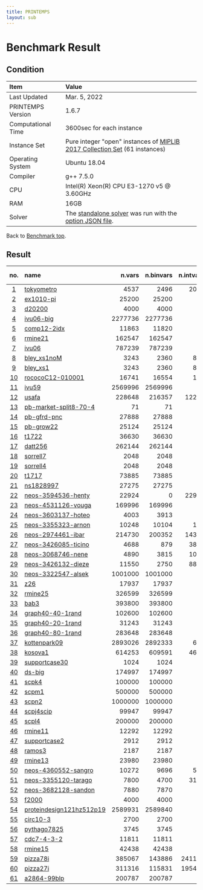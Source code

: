 ```yaml
---
title: PRINTEMPS
layout: sub
---
```


# Benchmark Result

## Condition
| Item               | Value                                                                                                                                              |
|:-------------------|:---------------------------------------------------------------------------------------------------------------------------------------------------|
| Last Updated       | Mar. 5, 2022                                                                                                                                       |
| PRINTEMPS Version  | 1.6.7                                                                                                                                              |
| Computational Time | 3600sec for each instance                                                                                                                          |
| Instance Set       | Pure integer "open" instances of [MIPLIB 2017 Collection Set](https://miplib.zib.de/tag_collection.html) (61 instances)                            |
| Operating System   | Ubuntu 18.04                                                                                                                                       |
| Compiler           | g++ 7.5.0                                                                                                                                          |
| CPU                | Intel(R) Xeon(R) CPU E3-1270 v5 @ 3.60GHz                                                                                                          |
| RAM                | 16GB                                                                                                                                               |
| Solver             | The [standalone solver](https://snowberryfield.github.io/printemps/#standalone-solver) was run with the [option JSON file](benchmark_option.json). |

Back to [Benchmark top](../../../).

## Result
|                        no.                         | name                                                                                             |  n.vars | n.binvars | n.intvars | n.contvars | n.constrs |         found feas.          |                        obj.(viol.) |          known best |
|:--------------------------------------------------:|:-------------------------------------------------------------------------------------------------|--------:|----------:|----------:|-----------:|----------:|:----------------------------:|-----------------------------------:|--------------------:|
|        [1](./detail/tokyometro/trend.html)         | [tokyometro](https://miplib.zib.de/instance_details_tokyometro.html)                             |    4537 |      2496 |      2041 |          0 |      7719 | <font color=green>Yes</font> |                             9852.9 |              8329.4 |
|         [2](./detail/ex1010-pi/trend.html)         | [ex1010-pi](https://miplib.zib.de/instance_details_ex1010-pi.html)                               |   25200 |     25200 |         0 |          0 |      1468 | <font color=green>Yes</font> |                              248.0 |               235.0 |
|          [3](./detail/d20200/trend.html)           | [d20200](https://miplib.zib.de/instance_details_d20200.html)                                     |    4000 |      4000 |         0 |          0 |      1502 | <font color=green>Yes</font> |                            12659.0 |             12240.0 |
|         [4](./detail/ivu06-big/trend.html)         | [ivu06-big](https://miplib.zib.de/instance_details_ivu06-big.html)                               | 2277736 |   2277736 |         0 |          0 |      1177 | <font color=green>Yes</font> |                         184.097668 |              140.74 |
|        [5](./detail/comp12-2idx/trend.html)        | [comp12-2idx](https://miplib.zib.de/instance_details_comp12-2idx.html)                           |   11863 |     11820 |        43 |          0 |     16803 | <font color=green>Yes</font> |                              398.0 |               291.0 |
|          [6](./detail/rmine21/trend.html)          | [rmine21](https://miplib.zib.de/instance_details_rmine21.html)                                   |  162547 |    162547 |         0 |          0 |   1441651 | <font color=green>Yes</font> |                       -1587.723927 | -10617.615401999996 |
|           [7](./detail/ivu06/trend.html)           | [ivu06](https://miplib.zib.de/instance_details_ivu06.html)                                       |  787239 |    787239 |         0 |          0 |      1177 | <font color=green>Yes</font> |                       191.00600066 |              142.86 |
|        [8](./detail/bley_xs1noM/trend.html)        | [bley_xs1noM](https://miplib.zib.de/instance_details_bley_xs1noM.html)                           |    3243 |      2360 |       883 |          0 |      3290 | <font color=green>Yes</font> |                         4112052.47 |          3874310.51 |
|         [9](./detail/bley_xs1/trend.html)          | [bley_xs1](https://miplib.zib.de/instance_details_bley_xs1.html)                                 |    3243 |      2360 |       883 |          0 |      3290 | <font color=green>Yes</font> |                         4234708.81 |          3940855.47 |
|     [10](./detail/rococoC12-010001/trend.html)     | [rococoC12-010001](https://miplib.zib.de/instance_details_rococoC12-010001.html)                 |   16741 |     16554 |       187 |          0 |      4636 | <font color=green>Yes</font> |                            40297.0 |             34270.0 |
|          [11](./detail/ivu59/trend.html)           | [ivu59](https://miplib.zib.de/instance_details_ivu59.html)                                       | 2569996 |   2569996 |         0 |          0 |      3436 | <font color=green>Yes</font> |                       3072.2915865 |               931.0 |
|          [12](./detail/usafa/trend.html)           | [usafa](https://miplib.zib.de/instance_details_usafa.html)                                       |  228648 |    216357 |     12291 |          0 |   1377561 |  <font color=gray>No</font>  |    <font color=red>(6565.0)</font> |      160.1671357657 |
|  [13](./detail/pb-market-split8-70-4/trend.html)   | [pb-market-split8-70-4](https://miplib.zib.de/instance_details_pb-market-split8-70-4.html)       |      71 |        71 |         0 |          0 |        17 |  <font color=gray>No</font>  |      <font color=red>(16.0)</font> |                None |
|       [14](./detail/pb-gfrd-pnc/trend.html)        | [pb-gfrd-pnc](https://miplib.zib.de/instance_details_pb-gfrd-pnc.html)                           |   27888 |     27888 |         0 |          0 |       874 |  <font color=gray>No</font>  |    <font color=red>(7282.0)</font> |              8890.0 |
|        [15](./detail/pb-grow22/trend.html)         | [pb-grow22](https://miplib.zib.de/instance_details_pb-grow22.html)                               |   25124 |     25124 |         0 |          0 |      1320 | <font color=green>Yes</font> |                                0.0 |           -372049.0 |
|          [16](./detail/t1722/trend.html)           | [t1722](https://miplib.zib.de/instance_details_t1722.html)                                       |   36630 |     36630 |         0 |          0 |       338 | <font color=green>Yes</font> |                           115283.0 |            109137.0 |
|         [17](./detail/datt256/trend.html)          | [datt256](https://miplib.zib.de/instance_details_datt256.html)                                   |  262144 |    262144 |         0 |          0 |     11077 |  <font color=gray>No</font>  |      <font color=red>(90.0)</font> |                None |
|         [18](./detail/sorrell7/trend.html)         | [sorrell7](https://miplib.zib.de/instance_details_sorrell7.html)                                 |    2048 |      2048 |         0 |          0 |     78848 | <font color=green>Yes</font> |                             -189.0 |              -196.0 |
|         [19](./detail/sorrell4/trend.html)         | [sorrell4](https://miplib.zib.de/instance_details_sorrell4.html)                                 |    2048 |      2048 |         0 |          0 |    504451 | <font color=green>Yes</font> |                              -23.0 |               -24.0 |
|          [20](./detail/t1717/trend.html)           | [t1717](https://miplib.zib.de/instance_details_t1717.html)                                       |   73885 |     73885 |         0 |          0 |       551 | <font color=green>Yes</font> |                           190256.0 |            158260.0 |
|        [21](./detail/ns1828997/trend.html)         | [ns1828997](https://miplib.zib.de/instance_details_ns1828997.html)                               |   27275 |     27275 |         0 |          0 |     81725 | <font color=green>Yes</font> |                               26.0 |                 9.0 |
|    [22](./detail/neos-3594536-henty/trend.html)    | [neos-3594536-henty](https://miplib.zib.de/instance_details_neos-3594536-henty.html)             |   22924 |         0 |     22924 |          0 |     21280 |  <font color=gray>No</font>  |      <font color=red>(18.0)</font> |            401382.0 |
|    [23](./detail/neos-4531126-vouga/trend.html)    | [neos-4531126-vouga](https://miplib.zib.de/instance_details_neos-4531126-vouga.html)             |  169996 |    169996 |         0 |          0 |      7694 |  <font color=gray>No</font>  |       <font color=red>(7.0)</font> |      525053.6089188 |
|    [24](./detail/neos-3603137-hoteo/trend.html)    | [neos-3603137-hoteo](https://miplib.zib.de/instance_details_neos-3603137-hoteo.html)             |    4003 |      3913 |        90 |          0 |     10510 |  <font color=gray>No</font>  |      <font color=red>(18.0)</font> |                None |
|    [25](./detail/neos-3355323-arnon/trend.html)    | [neos-3355323-arnon](https://miplib.zib.de/instance_details_neos-3355323-arnon.html)             |   10248 |     10104 |       144 |          0 |     21216 |  <font color=gray>No</font>  |      <font color=red>(31.0)</font> |                None |
|    [26](./detail/neos-2974461-ibar/trend.html)     | [neos-2974461-ibar](https://miplib.zib.de/instance_details_neos-2974461-ibar.html)               |  214730 |    200352 |     14378 |          0 |    214107 | <font color=green>Yes</font> |                        637327600.0 |       468906174.771 |
|   [27](./detail/neos-3426085-ticino/trend.html)    | [neos-3426085-ticino](https://miplib.zib.de/instance_details_neos-3426085-ticino.html)           |    4688 |       879 |      3809 |          0 |       308 | <font color=green>Yes</font> |                              229.0 |               225.0 |
|    [28](./detail/neos-3068746-nene/trend.html)     | [neos-3068746-nene](https://miplib.zib.de/instance_details_neos-3068746-nene.html)               |    4890 |      3815 |      1075 |          0 |      4664 | <font color=green>Yes</font> |                       70006275.375 |      61910283.68795 |
|    [29](./detail/neos-3426132-dieze/trend.html)    | [neos-3426132-dieze](https://miplib.zib.de/instance_details_neos-3426132-dieze.html)             |   11550 |      2750 |      8800 |          0 |       570 | <font color=green>Yes</font> |                              421.0 |               407.0 |
|    [30](./detail/neos-3322547-alsek/trend.html)    | [neos-3322547-alsek](https://miplib.zib.de/instance_details_neos-3322547-alsek.html)             | 1001000 |   1001000 |         0 |          0 |      2000 | <font color=gray>N/A</font>  |        <font color=gray>N/A</font> |               400.0 |
|           [31](./detail/z26/trend.html)            | [z26](https://miplib.zib.de/instance_details_z26.html)                                           |   17937 |     17937 |         0 |          0 |    850513 | <font color=green>Yes</font> |                            -1098.0 |             -1192.0 |
|         [32](./detail/rmine25/trend.html)          | [rmine25](https://miplib.zib.de/instance_details_rmine25.html)                                   |  326599 |    326599 |         0 |          0 |   2953849 | <font color=green>Yes</font> |                        -959.139279 |  -15536.55450900004 |
|           [33](./detail/bab3/trend.html)           | [bab3](https://miplib.zib.de/instance_details_bab3.html)                                         |  393800 |    393800 |         0 |          0 |     23069 |  <font color=gray>No</font>  |      <font color=red>(69.0)</font> |        -656214.9542 |
|     [34](./detail/graph40-40-1rand/trend.html)     | [graph40-40-1rand](https://miplib.zib.de/instance_details_graph40-40-1rand.html)                 |  102600 |    102600 |         0 |          0 |    360900 | <font color=green>Yes</font> |                               -9.0 |                -9.0 |
|     [35](./detail/graph40-20-1rand/trend.html)     | [graph40-20-1rand](https://miplib.zib.de/instance_details_graph40-20-1rand.html)                 |   31243 |     31243 |         0 |          0 |     99067 | <font color=green>Yes</font> |                              -12.0 |               -15.0 |
|     [36](./detail/graph40-80-1rand/trend.html)     | [graph40-80-1rand](https://miplib.zib.de/instance_details_graph40-80-1rand.html)                 |  283648 |    283648 |         0 |          0 |   1050112 | <font color=green>Yes</font> |                               -6.0 |                -7.0 |
|       [37](./detail/kottenpark09/trend.html)       | [kottenpark09](https://miplib.zib.de/instance_details_kottenpark09.html)                         | 2893026 |   2892333 |       693 |          0 |    325547 |  <font color=gray>No</font>  |    <font color=red>(5340.0)</font> |              1715.0 |
|         [38](./detail/kosova1/trend.html)          | [kosova1](https://miplib.zib.de/instance_details_kosova1.html)                                   |  614253 |    609591 |      4662 |          0 |    304931 |  <font color=gray>No</font>  |    <font color=red>(3582.0)</font> |               293.0 |
|      [39](./detail/supportcase30/trend.html)       | [supportcase30](https://miplib.zib.de/instance_details_supportcase30.html)                       |    1024 |      1024 |         0 |          0 |      1028 |  <font color=gray>No</font>  |       <font color=red>(6.0)</font> |                None |
|          [40](./detail/ds-big/trend.html)          | [ds-big](https://miplib.zib.de/instance_details_ds-big.html)                                     |  174997 |    174997 |         0 |          0 |      1042 | <font color=green>Yes</font> |                        1388.587585 |    195.498997075249 |
|          [41](./detail/scpk4/trend.html)           | [scpk4](https://miplib.zib.de/instance_details_scpk4.html)                                       |  100000 |    100000 |         0 |          0 |      2000 | <font color=green>Yes</font> |                              324.0 |               321.0 |
|          [42](./detail/scpm1/trend.html)           | [scpm1](https://miplib.zib.de/instance_details_scpm1.html)                                       |  500000 |    500000 |         0 |          0 |      5000 | <font color=green>Yes</font> |                              582.0 |               554.0 |
|          [43](./detail/scpn2/trend.html)           | [scpn2](https://miplib.zib.de/instance_details_scpn2.html)                                       | 1000000 |   1000000 |         0 |          0 |      5000 | <font color=green>Yes</font> |                              551.0 |               528.0 |
|        [44](./detail/scpj4scip/trend.html)         | [scpj4scip](https://miplib.zib.de/instance_details_scpj4scip.html)                               |   99947 |     99947 |         0 |          0 |      1000 | <font color=green>Yes</font> |                              130.0 |               129.0 |
|          [45](./detail/scpl4/trend.html)           | [scpl4](https://miplib.zib.de/instance_details_scpl4.html)                                       |  200000 |    200000 |         0 |          0 |      2000 | <font color=green>Yes</font> |                              270.0 |               263.0 |
|         [46](./detail/rmine11/trend.html)          | [rmine11](https://miplib.zib.de/instance_details_rmine11.html)                                   |   12292 |     12292 |         0 |          0 |     97389 | <font color=green>Yes</font> |                       -2473.898245 |        -2508.404144 |
|       [47](./detail/supportcase2/trend.html)       | [supportcase2](https://miplib.zib.de/instance_details_supportcase2.html)                         |    2912 |      2912 |         0 |          0 |    597385 |  <font color=gray>No</font>  |       <font color=red>(1.0)</font> |            109137.0 |
|          [48](./detail/ramos3/trend.html)          | [ramos3](https://miplib.zib.de/instance_details_ramos3.html)                                     |    2187 |      2187 |         0 |          0 |      2187 | <font color=green>Yes</font> |                              194.0 |               192.0 |
|         [49](./detail/rmine13/trend.html)          | [rmine13](https://miplib.zib.de/instance_details_rmine13.html)                                   |   23980 |     23980 |         0 |          0 |    197155 | <font color=green>Yes</font> |                       -3426.935772 | -3495.3706624382535 |
|   [50](./detail/neos-4360552-sangro/trend.html)    | [neos-4360552-sangro](https://miplib.zib.de/instance_details_neos-4360552-sangro.html)           |   10272 |      9696 |       576 |          0 |     46012 |  <font color=gray>No</font>  |       <font color=red>(8.0)</font> |                -7.0 |
|   [51](./detail/neos-3355120-tarago/trend.html)    | [neos-3355120-tarago](https://miplib.zib.de/instance_details_neos-3355120-tarago.html)           |    7800 |      4700 |      3100 |          0 |     86633 |  <font color=gray>No</font>  | <font color=red>(640979.39)</font> | -11115860.311503928 |
|   [52](./detail/neos-3682128-sandon/trend.html)    | [neos-3682128-sandon](https://miplib.zib.de/instance_details_neos-3682128-sandon.html)           |    7880 |      7870 |        10 |          0 |     14920 | <font color=green>Yes</font> |                         35006860.0 |          34666770.0 |
|          [53](./detail/f2000/trend.html)           | [f2000](https://miplib.zib.de/instance_details_f2000.html)                                       |    4000 |      4000 |         0 |          0 |     10500 |  <font color=gray>No</font>  |       <font color=red>(9.0)</font> |              1810.0 |
| [54](./detail/proteindesign121hz512p19/trend.html) | [proteindesign121hz512p19](https://miplib.zib.de/instance_details_proteindesign121hz512p19.html) | 2589931 |   2589840 |        91 |          0 |       301 | <font color=green>Yes</font> |                             3960.0 |              3382.0 |
|         [55](./detail/circ10-3/trend.html)         | [circ10-3](https://miplib.zib.de/instance_details_circ10-3.html)                                 |    2700 |      2700 |         0 |          0 |     42620 | <font color=green>Yes</font> |                              320.0 |               284.0 |
|       [56](./detail/pythago7825/trend.html)        | [pythago7825](https://miplib.zib.de/instance_details_pythago7825.html)                           |    3745 |      3745 |         0 |          0 |     14672 |  <font color=gray>No</font>  |      <font color=red>(14.0)</font> |                None |
|        [57](./detail/cdc7-4-3-2/trend.html)        | [cdc7-4-3-2](https://miplib.zib.de/instance_details_cdc7-4-3-2.html)                             |   11811 |     11811 |         0 |          0 |     14478 | <font color=green>Yes</font> |                             -288.0 |              -289.0 |
|         [58](./detail/rmine15/trend.html)          | [rmine15](https://miplib.zib.de/instance_details_rmine15.html)                                   |   42438 |     42438 |         0 |          0 |    358395 | <font color=green>Yes</font> |                       -3981.527946 |  -5018.819990999996 |
|         [59](./detail/pizza78i/trend.html)         | [pizza78i](https://miplib.zib.de/instance_details_pizza78i.html)                                 |  385067 |    143886 |    241181 |          0 |    443776 | <font color=gray>N/A</font>  |        <font color=gray>N/A</font> |            564039.0 |
|         [60](./detail/pizza27i/trend.html)         | [pizza27i](https://miplib.zib.de/instance_details_pizza27i.html)                                 |  311316 |    115831 |    195485 |          0 |    359835 | <font color=gray>N/A</font>  |        <font color=gray>N/A</font> |            701882.0 |
|       [61](./detail/a2864-99blp/trend.html)        | [a2864-99blp](https://miplib.zib.de/instance_details_a2864-99blp.html)                           |  200787 |    200787 |         0 |          0 |     22117 | <font color=green>Yes</font> |                             -257.0 |              -257.0 |
